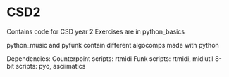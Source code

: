 # CSD2
Contains code for CSD year 2
Exercises are in python_basics


python_music and pyfunk contain different algocomps made with python

Dependencies: 
Counterpoint scripts: rtmidi
Funk scripts: rtmidi, midiutil 
8-bit scripts: pyo, asciimatics
